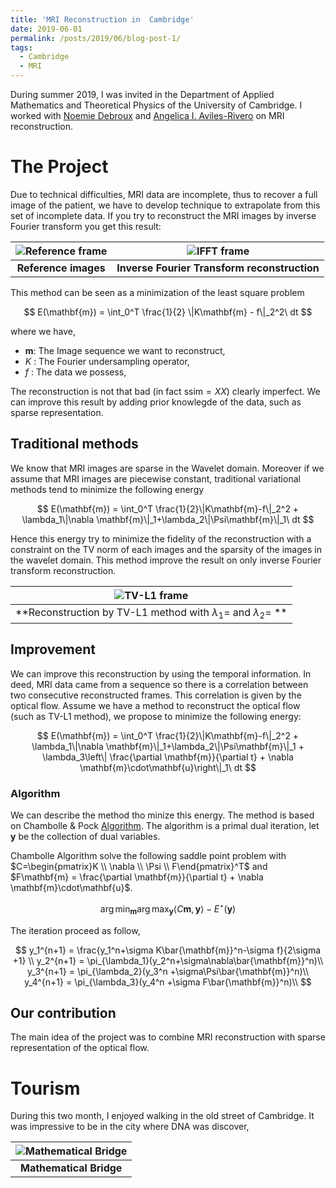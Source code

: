 ```yaml
---
title: 'MRI Reconstruction in  Cambridge'
date: 2019-06-01
permalink: /posts/2019/06/blog-post-1/
tags:
  - Cambridge
  - MRI
---
```


During summer 2019, I was invited in the Department of Applied Mathematics and Theoretical Physics of the University of Cambridge. I worked with [Noemie Debroux](https://sites.google.com/view/noemiedebroux/) and [Angelica I. Aviles-Rivero](https://angelicaiaviles.wordpress.com/) on MRI reconstruction.

# The Project

Due to technical difficulties, MRI data are incomplete, thus to recover a full image of the patient, we have to develop technique to extrapolate from this set of incomplete data. If you try to reconstruct the MRI images by inverse Fourier transform you get this result:

| ![Reference frame](https://tschmoderer.github.io/images/blogs/2019_06_cambridge/reference_cardiac.jpg) |![IFFT frame](https://tschmoderer.github.io/images/blogs/2019_06_cambridge/direct_reco_cardiac.jpg) |
|:--:|:--:|
| **Reference images** | **Inverse Fourier Transform reconstruction** |

This method can be seen as a minimization of the least square problem

$$
E(\mathbf{m}) = \int_0^T \frac{1}{2} \|K\mathbf{m} - f\|_2^2\ dt
$$

where we have,

* $\mathbf{m}$: The Image sequence we want to reconstruct,
* $K$ : The Fourier undersampling operator,
* $f$ : The data we possess,

The reconstruction is not that bad (in fact $\text{ssim} = XX$) clearly imperfect. We can improve this result by adding prior knowlegde of the data, such as sparse representation.

## Traditional methods

We know that MRI images are sparse in the Wavelet domain. Moreover if we assume that MRI images are piecewise constant, traditional variational methods tend to minimize the following energy

$$
E(\mathbf{m}) = \int_0^T \frac{1}{2}\|K\mathbf{m}-f\|_2^2 + \lambda_1\|\nabla \mathbf{m}\|_1+\lambda_2\|\Psi\mathbf{m}\|_1\ dt
$$

Hence this energy try to minimize the fidelity of the reconstruction with a constraint on the TV norm of each images and the sparsity of the images in the wavelet domain. This method improve the result on only inverse Fourier transform reconstruction.

|![TV-L1 frame](https://tschmoderer.github.io/images/blogs/2019_06_cambridge/tvl1_cardiac.jpg) |
|:--:|
| **Reconstruction by TV-L1 method with $\lambda_1=$ and $\lambda_2=$ **|

## Improvement

We can improve this reconstruction by using the temporal information. In deed, MRI data came from a sequence so there is a correlation between two consecutive reconstructed frames. This correlation is given by the optical flow. Assume we have a method to reconstruct the optical flow (such as TV-L1 method), we propose to minimize the following energy:

$$
E(\mathbf{m}) = \int_0^T \frac{1}{2}\|K\mathbf{m}-f\|_2^2 + \lambda_1\|\nabla \mathbf{m}\|_1+\lambda_2\|\Psi\mathbf{m}\|_1 + \lambda_3\left\| \frac{\partial \mathbf{m}}{\partial t} + \nabla \mathbf{m}\cdot\mathbf{u}\right\|_1\ dt
$$

### Algorithm

We can describe the method tho minize this energy. The method is based on Chambolle & Pock [Algorithm](b1639827@urhen.com). The algorithm is a primal dual iteration, let $\mathbf{y}$ be the collection of dual variables.

Chambolle Algorithm solve the following saddle point problem with $C=\begin{pmatrix}K \\ \nabla \\ \Psi \\ F\end{pmatrix}^T$ and $F\mathbf{m} = \frac{\partial \mathbf{m}}{\partial t} + \nabla \mathbf{m}\cdot\mathbf{u}$.

$$
\arg\min_{\mathbf{m}}\arg\max_{\mathbf{y}} \left\langle C\mathbf{m},\mathbf{y} \right\rangle - E^{\star}(\mathbf{y})
$$

The iteration proceed as follow, 

$$
y_1^{n+1} = \frac{y_1^n+\sigma K\bar{\mathbf{m}}^n-\sigma f}{2\sigma +1} \\
y_2^{n+1} = \pi_{\lambda_1}(y_2^n+\sigma\nabla\bar{\mathbf{m}}^n)\\
y_3^{n+1} = \pi_{\lambda_2}(y_3^n +\sigma\Psi\bar{\mathbf{m}}^n)\\
y_4^{n+1} = \pi_{\lambda_3}(y_4^n +\sigma F\bar{\mathbf{m}}^n)\\
$$

## Our contribution
The main idea of the project was to combine MRI reconstruction with sparse representation of the optical flow. 

# Tourism
During this two month, I enjoyed walking in the old street of Cambridge. It was impressive to be in the city where DNA was discover,

| ![Mathematical Bridge](https://tschmoderer.github.io/images/blogs/2019_06_cambridge/math_bridge.jpg) |
|:--:|
| **Mathematical Bridge** |
